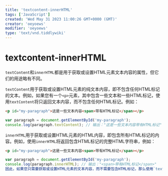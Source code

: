 ```yaml
---
title: 'textcontent-innerHTML'
tags: ['JavaScript']
created: 'Wed May 31 2023 11:00:26 GMT+0000 (GMT)'
creator: 'oeyoews'
modifier: 'oeyoews'
type: 'text/vnd.tiddlywiki'
---
```


# textcontent-innerHTML

`textContent`和`innerHTML`都是用于获取或设置HTML元素文本内容的属性，但它们的用途略有不同。

`textContent`用于获取或设置HTML元素的纯文本内容，即不包含任何HTML标记的文本。例如，如果您有一个`<p>`元素，其中包含一些文本和一些HTML标记，使用`textContent`将只返回文本内容，而不包含任何HTML标记。例如：

```html
<p id="my-paragraph">这是一些文本内容<span>带有HTML标记</span></p>
```

```javascript
var paragraph = document.getElementById('my-paragraph');
console.log(paragraph.textContent); // 输出："这是一些文本内容带有HTML标记"
```

`innerHTML`用于获取或设置HTML元素的HTML内容，即包含所有HTML标记的内容。例如，使用`innerHTML`将返回包含HTML标记的完整HTML字符串，例如：

```html
<p id="my-paragraph">这是一些文本内容<span>带有HTML标记</span></p>
```

```javascript
var paragraph = document.getElementById('my-paragraph');
console.log(paragraph.innerHTML); // 输出："<span>带有HTML标记</span>"
因此，如果您只需要获取或设置HTML元素的文本内容，而不需要包含HTML标记，那么使用`textContent`将更适合您的需求。如果您需要获取或设置HTML元素的完整HTML内容，包括所有HTML标记，那么使用`innerHTML`将更适合您的需求。
```
